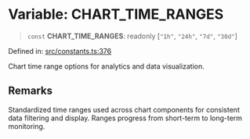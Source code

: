 # Variable: CHART\_TIME\_RANGES

> `const` **CHART\_TIME\_RANGES**: readonly \[`"1h"`, `"24h"`, `"7d"`, `"30d"`\]

Defined in: [src/constants.ts:376](https://github.com/Nick2bad4u/Uptime-Watcher/blob/main/src/constants.ts#L376)

Chart time range options for analytics and data visualization.

## Remarks

Standardized time ranges used across chart components for consistent data
filtering and display. Ranges progress from short-term to long-term
monitoring.
